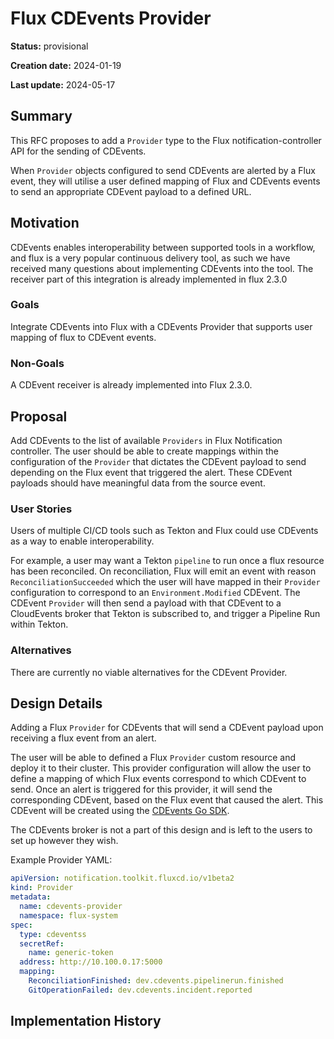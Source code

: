 # Flux CDEvents Provider

<!--
The title must be short and descriptive.
-->

**Status:** provisional

<!--
Status represents the current state of the RFC.
Must be one of `provisional`, `implementable`, `implemented`, `deferred`, `rejected`, `withdrawn`, or `replaced`.
-->

**Creation date:** 2024-01-19

**Last update:** 2024-05-17

## Summary

This RFC proposes to add a `Provider` type to the Flux notification-controller API for the sending of CDEvents.

When `Provider` objects configured to send CDEvents are alerted by a Flux event, they will utilise a user defined mapping of Flux and CDEvents events to send an appropriate CDEvent payload to a defined URL.
<!--
CDEvents Provider for flux. Sends a CDEvent to the specified address based on the flux event that triggered the provider.
-->

## Motivation

CDEvents enables interoperability between supported tools in a workflow, and flux is a very popular continuous delivery tool, as such we have received many questions about implementing CDEvents into the tool. The receiver part of this integration is already implemented in flux 2.3.0
<!--
CDEvents enables interoperability between supported tools in a workflow, and flux is a very popular continuous delivery tool, as such we have received many questions about implementing CDEvents into the tool.
-->

### Goals

Integrate CDEvents into Flux with a CDEvents Provider that supports user mapping of flux to CDEvent events.

<!--
Integrate CDEvents into Flux with a CDEvents Provider.
-->

### Non-Goals

A CDEvent receiver is already implemented into Flux 2.3.0.

<!--
A CDEvent receiver is already in progress.
-->

## Proposal

Add CDEvents to the list of available `Providers` in Flux Notification controller. The user should be able to create mappings within the configuration of the `Provider` that dictates the CDEvent payload to send depending on the Flux event that triggered the alert. These CDEvent payloads should have meaningful data from the source event.
<!--
Add CDEvents to the list of available providers in Flux Notification controller. The user should be able to create mappings that tell it which CDEvents to send based on the flux event. It should then send that CDEvent to the specified URL.
-->

### User Stories

Users of multiple CI/CD tools such as Tekton and Flux could use CDEvents as a way to enable interoperability.

For example, a user may want a Tekton `pipeline` to run once a flux resource has been reconciled. On reconciliation, Flux will emit an event with reason `ReconciliationSucceeded` which the user will have mapped in their `Provider` configuration to correspond to an `Environment.Modified` CDEvent. The CDEvent `Provider` will then send a payload with that CDEvent to a CloudEvents broker that Tekton is subscribed to, and trigger a Pipeline Run within Tekton. 


<!--
Optional if existing discussions and/or issues are linked in the motivation section.
-->

### Alternatives

There are currently no viable alternatives for the CDEvent Provider.
<!--
Certain use cases for CDEvents could be done alternatively using available providers such as the generic webhook.
-->

## Design Details

Adding a Flux `Provider` for CDEvents that will send a CDEvent payload upon receiving a flux event from an alert. 

The user will be able to defined a Flux `Provider` custom resource and deploy it to their cluster. This provider configuration will allow the user to define a mapping of which Flux events correspond to which CDEvent to send. Once an alert is triggered for this provider, it will send the corresponding CDEvent, based on the Flux event that caused the alert. This CDEvent will be created using the [CDEvents Go SDK](https://github.com/cdevents/sdk-go).

The CDEvents broker is not a part of this design and is left to the users to set up however they wish.

Example Provider YAML:

```yaml
apiVersion: notification.toolkit.fluxcd.io/v1beta2
kind: Provider
metadata:
  name: cdevents-provider
  namespace: flux-system
spec:
  type: cdeventss
  secretRef:
    name: generic-token
  address: http://10.100.0.17:5000
  mapping: 
    ReconciliationFinished: dev.cdevents.pipelinerun.finished
    GitOperationFailed: dev.cdevents.incident.reported

```

<!--
This section should contain enough information that the specifics of your
change are understandable. This may include API specs and code snippets.

The design details should address at least the following questions:
- How can this feature be enabled / disabled?
- Does enabling the feature change any default behavior?
- Can the feature be disabled once it has been enabled?
- How can an operator determine if the feature is in use?
- Are there any drawbacks when enabling this feature?
-->

## Implementation History

<!--
Major milestones in the lifecycle of the RFC such as:
- The first Flux release where an initial version of the RFC was available.
- The version of Flux where the RFC graduated to general availability.
- The version of Flux where the RFC was retired or superseded.
-->
